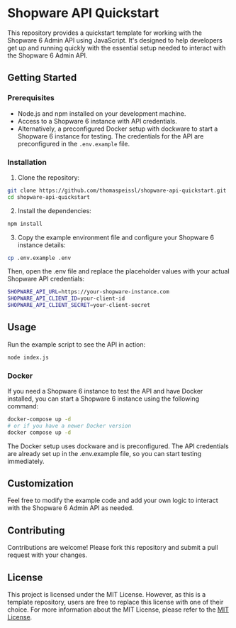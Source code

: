 # Shopware API Quickstart

This repository provides a quickstart template for working with the Shopware 6 Admin API using JavaScript. It's designed to help developers get up and running quickly with the essential setup needed to interact with the Shopware 6 Admin API.

## Getting Started

### Prerequisites

- Node.js and npm installed on your development machine.
- Access to a Shopware 6 instance with API credentials.
- Alternatively, a preconfigured Docker setup with dockware to start a Shopware 6 instance for testing. The credentials for the API are preconfigured in the `.env.example` file.

### Installation

1. Clone the repository:

```bash
git clone https://github.com/thomaspeissl/shopware-api-quickstart.git
cd shopware-api-quickstart
```

2. Install the dependencies:

```bash
npm install
```

3. Copy the example environment file and configure your Shopware 6 instance details:

```bash
cp .env.example .env
```

Then, open the .env file and replace the placeholder values with your actual Shopware API credentials:

```bash
SHOPWARE_API_URL=https://your-shopware-instance.com
SHOPWARE_API_CLIENT_ID=your-client-id
SHOPWARE_API_CLIENT_SECRET=your-client-secret
```

## Usage

Run the example script to see the API in action:

```bash
node index.js
```

### Docker

If you need a Shopware 6 instance to test the API and have Docker installed, you can start a Shopware 6 instance using the following command:

```bash
docker-compose up -d
# or if you have a newer Docker version
docker compose up -d
```

The Docker setup uses dockware and is preconfigured. The API credentials are already set up in the .env.example file, so you can start testing immediately.

## Customization

Feel free to modify the example code and add your own logic to interact with the Shopware 6 Admin API as needed.

## Contributing

Contributions are welcome! Please fork this repository and submit a pull request with your changes.

## License

This project is licensed under the MIT License. However, as this is a template repository, users are free to replace this license with one of their choice. For more information about the MIT License, please refer to the [MIT License](https://opensource.org/licenses/MIT).
